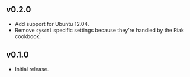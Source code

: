 ## v0.2.0

* Add support for Ubuntu 12.04.
* Remove `sysctl` specific settings because they're handled by the Riak
  cookbook.

## v0.1.0

* Initial release.
